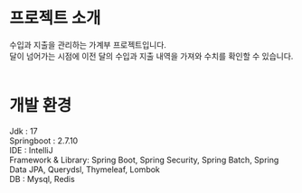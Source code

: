 <br>

# 프로젝트 소개
수입과 지출을 관리하는 가계부 프로젝트입니다. <br>
달이 넘어가는 시점에 이전 달의 수입과 지출 내역을 가져와 수치를 확인할 수 있습니다.
<br>
<br>

# 개발 환경
Jdk                : 17 <br>
Springboot         : 2.7.10 <br>
IDE                : IntelliJ <br>
Framework & Library: Spring Boot, Spring Security, Spring Batch, Spring Data JPA, Querydsl, Thymeleaf, Lombok <br>
DB                 : Mysql, Redis <br>
<br>
<br>
